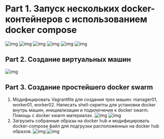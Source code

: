 
# Part 1. Запуск нескольких docker-контейнеров с использованием docker compose


![img](../misc/images/ex01_image_sizes.png)
![img](../misc/images/ex01_login.png)
![img](../misc/images/ex01_get_hotel.png)
![img](../misc/images/ex01_get_hotels.png)
![img](../misc/images/ex01_book_hotel.png)
![img](../misc/images/ex01_get_balance.png)


## Part 2. Создание виртуальных машин

![img](../misc/images/ex02_vagrant.png)

## Part 3. Создание простейшего docker swarm

1) Модифицировать Vagrantfile для создания трех машин: manager01, worker01, worker02. Написать shell-скрипты для установки docker внутрь машин, инициализации и подключения к docker swarm. Помощь с docker swarm материалах.
![img](../misc/images/ex03_machines.png)
![img](../misc/images/ex03_docker_swarm.png)
2) Загрузить собранные образы на docker hub и модифицировать docker-compose файл для подгрузки расположенных на docker hub образов.
![img](../misc/images/ex03_docker_images_before.png)
![img](../misc/images/ex03_docker_images_after.png)

